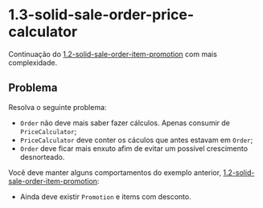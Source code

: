 # 1.3-solid-sale-order-price-calculator

Continuação do [1.2-solid-sale-order-item-promotion](../1.2-solid-sale-order-item-promotion/README.md) com mais complexidade.

## Problema

Resolva o seguinte problema:

- `Order` não deve mais saber fazer cálculos. Apenas consumir de `PriceCalculator`;
- `PriceCalculator` deve conter os cáculos que antes estavam em `Order`;
- `Order` deve ficar mais enxuto afim de evitar um possível crescimento desnorteado.

Você deve manter alguns comportamentos do exemplo anterior, [1.2-solid-sale-order-item-promotion](../1.2-solid-sale-order-item-promotion/README.md):

- Ainda deve existir `Promotion` e items com desconto.
